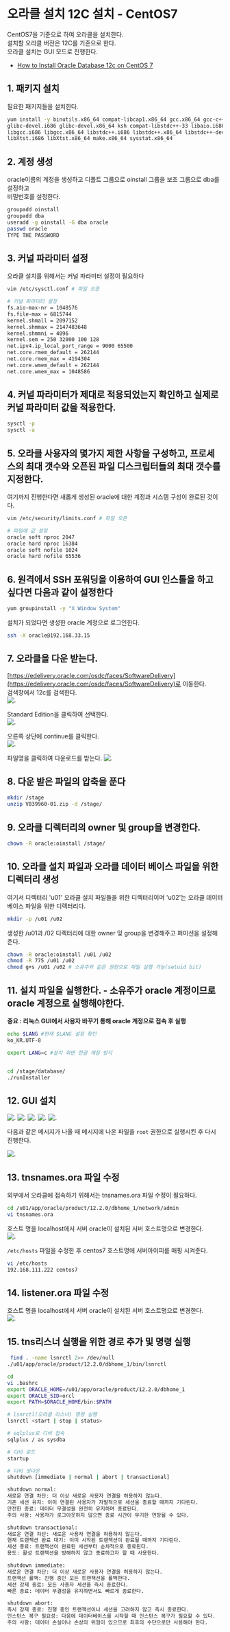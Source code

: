 # 오라클 설치 12C 설치 - CentOS7  

CentOS7을 기준으로 하여 오라클을 설치한다.  
설치할 오라클 버전은 12C를 기준으로 한다.  
오라클 설치는 GUI 모드로 진행한다.

- [How to Install Oracle Database 12c on CentOS 7](https://www.howtoforge.com/tutorial/how-to-install-oracle-database-12c-on-centos-7/)

## 1. 패키지 설치
필요한 패키지들을 설치한다.

```bash
yum install -y binutils.x86_64 compat-libcap1.x86_64 gcc.x86_64 gcc-c++.x86_64 glibc.i686 glibc.x86_64 \
glibc-devel.i686 glibc-devel.x86_64 ksh compat-libstdc++-33 libaio.i686 libaio.x86_64 libaio-devel.i686 libaio-devel.x86_64 \
libgcc.i686 libgcc.x86_64 libstdc++.i686 libstdc++.x86_64 libstdc++-devel.i686 libstdc++-devel.x86_64 libXi.i686 libXi.x86_64 \
libXtst.i686 libXtst.x86_64 make.x86_64 sysstat.x86_64
```

## 2. 계정 생성
oracle이름의 계정을 생성하고 디폴트 그룹으로 oinstall 그룹을 보조 그룹으로 dba를 설정하고  
비밀번호를 설정한다.
```bash
groupadd oinstall
groupadd dba
useradd -g oinstall -G dba oracle
passwd oracle
TYPE THE PASSWORD
```

## 3. 커널 파라미터 설정
오라클 설치를 위해서는 커널 파라미터 설정이 필요하다 
```bash
vim /etc/sysctl.conf # 파일 오픈

# 커널 파라미터 설정
fs.aio-max-nr = 1048576
fs.file-max = 6815744
kernel.shmall = 2097152
kernel.shmmax = 2147483648
kernel.shmmni = 4096
kernel.sem = 250 32000 100 128
net.ipv4.ip_local_port_range = 9000 65500
net.core.rmem_default = 262144
net.core.rmem_max = 4194304
net.core.wmem_default = 262144
net.core.wmem_max = 1048586
```

## 4. 커널 파라미터가 제대로 적용되었는지 확인하고 실제로 커널 파라미터 값을 적용한다.
```bash
sysctl -p
sysctl -a
```

## 5. 오라클 사용자의 몇가지 제한 사항을 구성하고, 프로세스의 최대 갯수와 오픈된 파일 디스크립터들의 최대 갯수를 지정한다. 

여기까지 진행한다면 새롭게 생성된 oracle에 대한 계정과 시스템 구성이 완료된 것이다.

```bash
vim /etc/security/limits.conf # 파일 오픈

# 파일에 값 설정
oracle soft nproc 2047
oracle hard nproc 16384
oracle soft nofile 1024
oracle hard nofile 65536
```

## 6. 원격에서 SSH 포워딩을 이용하여 GUI 인스톨을 하고 싶다면 다음과 같이 설정한다 
```bash
yum groupinstall -y "X Window System"
```

설치가 되었다면 생성한 oracle 계정으로 로그인한다.

```bash
ssh -X oracle@192.168.33.15
```

## 7. 오라클을 다운 받는다.
[https://edelivery.oracle.com/osdc/faces/SoftwareDelivery](https://edelivery.oracle.com/osdc/faces/SoftwareDelivery)로 이동한다.  
검색창에서 12c를 검색한다.  
![.](../img/1.png)

Standard Edition을 클릭하여 선택한다.  
![.](../img/2.png)

오른쪽 상단에 continue를 클릭한다.  
![.](../img/3.png)

파일명을 클릭하여 다운로드를 받는다. 
![.](../img/4.png)

## 8. 다운 받은 파일의 압축을 푼다
```bash
mkdir /stage
unzip V839960-01.zip -d /stage/
```

## 9. 오라클 디렉터리의 owner 및 group을 변경한다.
```bash
chown -R oracle:oinstall /stage/
```

## 10. 오라클 설치 파일과 오라클 데이터 베이스 파일을 위한 디렉터리 생성 
여기서 디렉터리 'u01' 오라클 설치 파일들을 위한 디렉터리이며 'u02'는 오라클 데이터베이스 파일을 위한 디렉터리다.  
```bash
mkdir -p /u01 /u02
```

생성한 /u01과 /02 디렉터리에 대한 owner 및 group을 변경해주고 퍼미션을 설정해 준다.
```bash
chown -R oracle:oinstall /u01 /u02
chmod -R 775 /u01 /u02
chmod g+s /u01 /u02 # 소유주와 같은 권한으로 파일 실행 가능(setuid bit)
```

## 11. 설치 파일을 실행한다. - 소유주가 oracle 계정이므로 oracle 계정으로 실행해야한다.
**중요 : 리눅스 GUI에서 사용자 바꾸기 통해 oracle 계정으로 접속 후 실행**
```bash
echo $LANG #현재 $LANG 설정 확인
ko_KR.UTF-8

export LANG=c #설치 화면 한글 깨짐 방지


cd /stage/database/
./runInstaller
```
## 12. GUI 설치
![.](../img/5.png)
![.](../img/6.png)
![.](../img/7.png)
![.](../img/8.png)
![.](../img/9.png)

다음과 같은 메시지가 나올 때 메시지에 나온 파일을 `root` 권한으로 실행시킨 후 다시 진행한다.

![.](../img/10.png)



## 13. tnsnames.ora 파일 수정
외부에서 오라클에 접속하기 위해서는 tnsnames.ora 파일 수정이 필요하다.  
```bash
cd /u01/app/oracle/product/12.2.0/dbhome_1/network/admin
vi tnsnames.ora
```
호스트 명을 localhost에서 서버 oracle이 설치된 서버 호스트명으로 변경한다.  
![.](../img/11.png)

`/etc/hosts` 파일을 수정한 후  centos7 호스트명에 서버아이피를 매핑 시켜준다.  
```bash
vi /etc/hosts
192.168.111.222 centos7
```

## 14. listener.ora 파일 수정
호스트 명을 localhost에서 서버 oracle이 설치된 서버 호스트명으로 변경한다.  
![.](../img/12.png)


## 15. tns리스너 실행을 위한 경로 추가 및 명령 실행
```bash
 find . -name lsnrctl 2>> /dev/null
./u01/app/oracle/product/12.2.0/dbhome_1/bin/lsnrctl

cd 
vi .bashrc
export ORACLE_HOME=/u01/app/oracle/product/12.2.0/dbhome_1
export ORACLE_SID=orcl
export PATH=$ORACLE_HOME/bin:$PATH

# lsnrctl(오라클 리스너) 명령 실행
lsnrctl <start | stop | status> 

# sqlplus로 디비 접속
sqlplus / as sysdba

# 디비 로드
startup

# 디비 셧다운
shutdown [immediate | normal | abort | transactional]

shutdown normal:
새로운 연결 차단: 더 이상 새로운 사용자 연결을 허용하지 않는다.
기존 세션 유지: 이미 연결된 사용자가 자발적으로 세션을 종료할 때까지 기다린다.
안전한 종료: 데이터 무결성을 완전히 유지하며 종료된다.
주의 사항: 사용자가 로그아웃하지 않으면 종료 시간이 무기한 연장될 수 있다.

shutdown transactional:
새로운 연결 차단: 새로운 사용자 연결을 허용하지 않는다.
현재 트랜잭션 완료 대기: 이미 시작된 트랜잭션이 완료될 때까지 기다린다.
세션 종료: 트랜잭션이 완료된 세션부터 순차적으로 종료된다.
용도: 활성 트랜잭션을 방해하지 않고 종료하고자 할 때 사용한다.

shutdown immediate:
새로운 연결 차단: 더 이상 새로운 사용자 연결을 허용하지 않는다.
트랜잭션 롤백: 진행 중인 모든 트랜잭션을 롤백한다.
세션 강제 종료: 모든 사용자 세션을 즉시 종료한다.
빠른 종료: 데이터 무결성을 유지하면서도 빠르게 종료한다.

shutdown abort:
즉시 강제 종료: 진행 중인 트랜잭션이나 세션을 고려하지 않고 즉시 종료한다.
인스턴스 복구 필요성: 다음에 데이터베이스를 시작할 때 인스턴스 복구가 필요할 수 있다.
주의 사항: 데이터 손실이나 손상의 위험이 있으므로 최후의 수단으로만 사용해야 한다.
```
